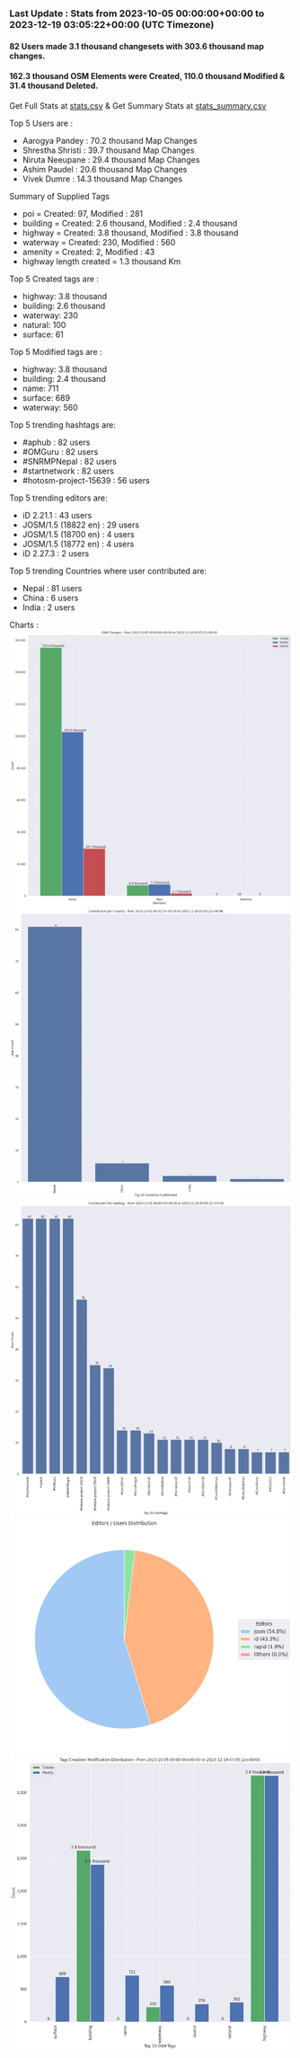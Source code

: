 ### Last Update : Stats from 2023-10-05 00:00:00+00:00 to 2023-12-19 03:05:22+00:00 (UTC Timezone)

#### 82 Users made 3.1 thousand changesets with 303.6 thousand map changes.
#### 162.3 thousand OSM Elements were Created, 110.0 thousand Modified & 31.4 thousand Deleted.
Get Full Stats at [stats.csv](/stats/SNRMPNepal/Every2days/stats.csv)
 & Get Summary Stats at [stats_summary.csv](/stats/SNRMPNepal/Every2days/stats_summary.csv)

Top 5 Users are : 
- Aarogya Pandey : 70.2 thousand Map Changes
- Shrestha Shristi : 39.7 thousand Map Changes
- Niruta Neeupane : 29.4 thousand Map Changes
- Ashim Paudel : 20.6 thousand Map Changes
- Vivek Dumre : 14.3 thousand Map Changes

Summary of Supplied Tags
- poi = Created: 97, Modified : 281
- building = Created: 2.6 thousand, Modified : 2.4 thousand
- highway = Created: 3.8 thousand, Modified : 3.8 thousand
- waterway = Created: 230, Modified : 560
- amenity = Created: 2, Modified : 43
- highway length created = 1.3 thousand Km


Top 5 Created tags are :
- highway: 3.8 thousand
- building: 2.6 thousand
- waterway: 230
- natural: 100
- surface: 61


Top 5 Modified tags are :
- highway: 3.8 thousand
- building: 2.4 thousand
- name: 711
- surface: 689
- waterway: 560


Top 5 trending hashtags are:
- #aphub : 82 users
- #OMGuru : 82 users
- #SNRMPNepal : 82 users
- #startnetwork : 82 users
- #hotosm-project-15639 : 56 users


Top 5 trending editors are:
- iD 2.21.1 : 43 users
- JOSM/1.5 (18822 en) : 29 users
- JOSM/1.5 (18700 en) : 4 users
- JOSM/1.5 (18772 en) : 4 users
- iD 2.27.3 : 2 users


Top 5 trending Countries where user contributed are:
- Nepal : 81 users
- China : 6 users
- India : 2 users


 Charts : 
![Alt text](./stats_osm_changes.png) 
![Alt text](./stats_users_per_country.png) 
![Alt text](./stats_users_per_hashtag.png) 
![Alt text](./stats_editors_pie_chart.png) 
![Alt text](./stats_tags.png) 
